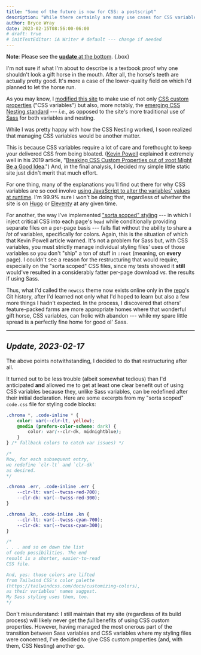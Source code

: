```yaml
---
title: "Some of the future is now for CSS: a postscript"
description: "While there certainly are many use cases for CSS variables, my simple little site turns out (initially) not to be one of them."
author: Bryce Wray
date: 2023-02-15T08:56:00-06:00
# draft: true
# initTextEditor: iA Writer # default --- change if needed
---
```


<strong class="red">Note</strong>: Please see the [**update** at the bottom](/posts/2023/02/some-future-now-css-postscript/#update-2023-02-17).
{.box}

I'm not sure if what I'm about to describe is a textbook proof why one shouldn't look a gift horse in the mouth. After all, the horse's teeth are actually pretty good. It's more a case of the lower-quality field on which I'd planned to let the horse run.

As you may know, I [modified this site](/posts/2023/02/some-future-now-css/) to make use of not only [CSS custom properties](https://developer.mozilla.org/en-US/docs/Web/CSS/Using_CSS_custom_properties) ("CSS variables") but also, more notably, the [emerging CSS Nesting standard](https://drafts.csswg.org/css-nesting/) --- *i.e.*, as opposed to the site's more traditional use of [Sass](https://sass-lang.com) for both variables and nesting.

While I was pretty happy with how the CSS Nesting worked, I soon realized that managing CSS variables would be another matter.

<!--more-->

This is because CSS variables require a lot of care and forethought to keep your delivered CSS from being bloated. ([Kevin Powell](https://www.kevinpowell.co/) explained it extremely well in his 2019 article, "[Breaking CSS Custom Properties out of :root Might Be a Good Idea](https://css-tricks.com/breaking-css-custom-properties-out-of-root-might-be-a-good-idea/).") And, in the final analysis, I decided my simple little static site just didn't merit that much effort.

For one thing, many of the explanations you'll find out there for why CSS variables are so cool involve [using JavaScript to alter the variables' values at runtime](https://12daysofweb.dev/2021/css-custom-properties/#accessing-and-setting-custom-properties-with-javascript). I'm 99.9% sure I won't be doing that, regardless of whether the site is on [Hugo](https://gohugo.io) or [Eleventy](https://11ty.dev) at any given time.

For another, the way I've implemented ["sorta scoped" styling](/posts/2023/01/sorta-scoped-styling-hugo-take-two/) --- in which I inject critical CSS into each page's `head` while conditionally providing separate files on a per-page basis --- falls flat without the ability to share a *lot* of variables, specifically for colors. Again, this is the situation of which that Kevin Powell article warned. It's not a problem for Sass but, with CSS variables, you must strictly manage individual styling files' uses of those variables so you don't "ship" a ton of stuff in `:root` (meaning, on **every** page). I couldn't see a reason for the restructuring that would require, especially on the "sorta scoped" CSS files, since my tests showed it **still** would've resulted in a considerably fatter per-page download *vs.* the results if using Sass.

Thus, what I'd called the `newcss` theme now exists online only in the [repo](https://github.com/brycewray/hugo_site)'s Git history, after I'd learned not only what I'd hoped to learn but also a few more things I hadn't expected. In the process, I discovered that others' feature-packed farms are more appropriate homes where that wonderful gift horse, CSS variables, can frolic with abandon --- while my spare little spread is a perfectly fine home for good ol' Sass.

----

## *Update, 2023-02-17*

The above points notwithstanding, I decided to do that restructuring after all.

It turned out to be less trouble (albeit somewhat tedious) than I'd anticipated **and** allowed me to get at least one clear benefit out of using CSS variables because they, unlike Sass variables, can be redefined after their initial declaration. Here are some excerpts from my "sorta scoped" `code.css` file for styling code blocks:

```css
.chroma *, .code-inline * {
	color: var(--clr-lt, yellow);
	@media (prefers-color-scheme: dark) {
		color: var(--clr-dk, midnightblue);
	}
} /* fallback colors to catch var issues) */

/*
Now, for each subsequent entry,
we redefine `clr-lt` and `clr-dk`
as desired.
*/

.chroma .err, .code-inline .err {
	--clr-lt: var(--twcss-red-700);
	--clr-dk: var(--twcss-red-300);
}

.chroma .kn, .code-inline .kn {
	--clr-lt: var(--twcss-cyan-700);
	--clr-dk: var(--twcss-cyan-300);
}

/*
. . . and so on down the list
of code possibilities. The end
result is a shorter, easier-to-read
CSS file.

And, yes: those colors are lifted
from Tailwind CSS's color palette
(https://tailwindcss.com/docs/customizing-colors),
as their variables' names suggest.
My Sass styling uses them, too.
*/
```

Don't misunderstand: I still maintain that my site (regardless of its build process) will likely never get the *full* benefits of using CSS custom properties. However, having managed the most onerous part of the transition between Sass variables and CSS variables where my styling files were concerned, I've decided to give CSS custom properties (and, with them, CSS Nesting) another go.
